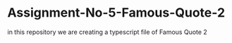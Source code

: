# Assignment-No-5-Famous-Quote-2
in this repository we are creating a typescript file of Famous Quote 2

